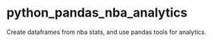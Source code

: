 # python_pandas_nba_analytics
Create dataframes from nba stats, and use pandas tools for analytics.
